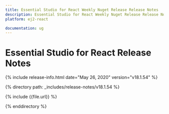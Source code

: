 ```yaml
---
title: Essential Studio for React Weekly Nuget Release Release Notes  
description: Essential Studio for React Weekly Nuget Release Release Notes  
platform: ej2-react

documentation: ug
---
```


# Essential Studio for  React  Release Notes  

{% include release-info.html date="May 26, 2020"   version="v18.1.54"  %} 

{% directory path: _includes/release-notes/v18.1.54 %}

{% include {{file.url}} %}

{% enddirectory %}
